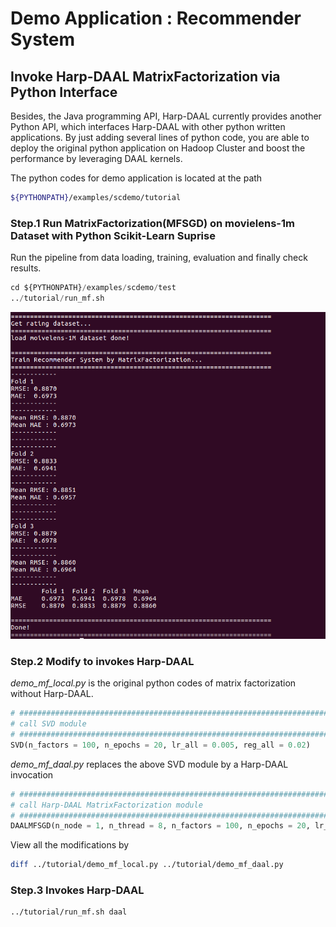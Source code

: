 # Demo Application : Recommender System

## Invoke Harp-DAAL MatrixFactorization via Python Interface 

Besides, the Java programming API, Harp-DAAL currently provides another Python API, which interfaces 
Harp-DAAL with other python written applications. By just adding several lines of python code, you 
are able to deploy the original python application on Hadoop Cluster and boost the performance by 
leveraging DAAL kernels. 

The python codes for demo application is located at the path

```bash
${PYTHONPATH}/examples/scdemo/tutorial
```

### Step.1 Run MatrixFactorization(MFSGD) on movielens-1m Dataset with Python Scikit-Learn Suprise 

Run the pipeline from data loading, training, evaluation and finally check results.

```python
cd ${PYTHONPATH}/examples/scdemo/test
../tutorial/run_mf.sh
```
![screen shot of results](https://raw.githubusercontent.com/DSC-SPIDAL/harp/master/harp-daal-python/examples/scdemo/tutorial/mf_runlocal.png)


### Step.2 Modify to invokes Harp-DAAL

*demo_mf_local.py* is the original python codes of matrix factorization without Harp-DAAL. 
```python
# ############################################################################
# call SVD module 
# ############################################################################
SVD(n_factors = 100, n_epochs = 20, lr_all = 0.005, reg_all = 0.02)
```
*demo_mf_daal.py* replaces the above SVD module by a Harp-DAAL invocation

```python
# ############################################################################
# call Harp-DAAL MatrixFactorization module 
# ############################################################################
DAALMFSGD(n_node = 1, n_thread = 8, n_factors = 100, n_epochs = 20, lr_all = 0.005, reg_all = 0.02)
```

View all the modifications by
```bash
diff ../tutorial/demo_mf_local.py ../tutorial/demo_mf_daal.py
```

### Step.3 Invokes Harp-DAAL

```bash
../tutorial/run_mf.sh daal
```

